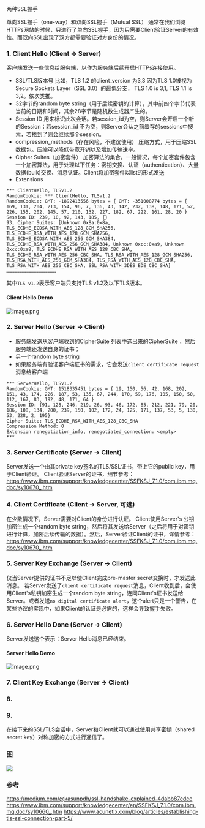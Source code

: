 两种SSL握手

单向SSL握手（one-way）和双向SSL握手（Mutual SSL）
通常在我们浏览HTTPs网站的时候，只进行了单向SSL握手，因为只需要Client验证Server的有效性。而双向SSL出现了双方都需要验证对方身份的情况。

### 1. Client Hello (Client → Server)
客户端发送一些信息给服务端，以作为服务端后续开启HTTPs连接使用。
- SSL/TLS版本号
比如，TLS 1.2 的client_version 为3,3  因为TLS 1.0被视为Secure Sockets Layer（SSL 3.0）的最低分支， TLS 1.0 is 3,1, TLS 1.1 is 3,2。依次类推。
- 32字节的random byte string（用于后续密钥的计算），其中前四个字节代表当前的日期和时间，其余28字节是随机数生成器产生的。
- Session ID
用来标识此次会话。若session_id为空，则Server会开启一个新的Session；若session_id 不为空，则Server会从之前缓存的sessions中搜索，若找到了则会继续那个session。
- compression_methods（存在风险，不建议使用）
压缩方式，用于压缩SSL数据包。压缩可以降低带宽开销以及增加传输速率。
- Cipher Suites（加密套件）
加密算法的集合。一般情况，每个加密套件包含一个加密算法，用于处理以下任务：密钥交换、认证（authentication）、大量数据(bulk)交换、消息认证。Client将加密套件以list的形式发送
- Extensions

```
*** ClientHello, TLSv1.2
RandomCookie: *** ClientHello, TLSv1.2
RandomCookie: GMT: -1892413556 bytes = { GMT: -351008774 bytes = { 169, 131, 204, 213, 154, 96, 7, 136, 43, 142, 232, 138, 148, 171, 52, 226, 155, 202, 145, 57, 210, 132, 227, 182, 67, 222, 161, 28, 20 }
Session ID: 239, 10, 92, 143, 185, {}
93, Cipher Suites: [Unknown 0x8a:0x8a, TLS_ECDHE_ECDSA_WITH_AES_128_GCM_SHA256, TLS_ECDHE_RSA_WITH_AES_128_GCM_SHA256, TLS_ECDHE_ECDSA_WITH_AES_256_GCM_SHA384, TLS_ECDHE_RSA_WITH_AES_256_GCM_SHA384, Unknown 0xcc:0xa9, Unknown 0xcc:0xa8, TLS_ECDHE_RSA_WITH_AES_128_CBC_SHA, TLS_ECDHE_RSA_WITH_AES_256_CBC_SHA, TLS_RSA_WITH_AES_128_GCM_SHA256, TLS_RSA_WITH_AES_256_GCM_SHA384, TLS_RSA_WITH_AES_128_CBC_SHA, TLS_RSA_WITH_AES_256_CBC_SHA, SSL_RSA_WITH_3DES_EDE_CBC_SHA]
………………………………………………
```
其中`TLS v1.2`表示客户端只支持TLS v1.2及以下TLS版本。
#### Client Hello Demo
![image.png](https://xzfile.aliyuncs.com/media/upload/picture/20190430153318-38fa0e62-6b1a-1.png)

### 2. Server Hello (Server → Client)
- 服务端发送从客户端收到的CipherSuite 列表中选出来的CipherSuite ，然后服务端还发送自身的证书；
- 另一个random byte string
- 如果服务端有验证客户端证书的需求，它会发送`client certificate request`消息给客户端
```
*** ServerHello, TLSv1.2
RandomCookie: GMT: 1518335451 bytes = { 19, 150, 56, 42, 168, 202, 151, 43, 174, 226, 187, 53, 135, 67, 244, 170, 59, 176, 105, 150, 50, 112, 167, 83, 192, 48, 171, 64 }
Session ID: {91, 128, 246, 219, 26, 93, 46, 172, 85, 212, 221, 79, 20, 186, 108, 134, 200, 239, 150, 102, 172, 24, 125, 171, 137, 53, 5, 130, 53, 228, 2, 195}
Cipher Suite: TLS_ECDHE_RSA_WITH_AES_128_CBC_SHA
Compression Method: 0
Extension renegotiation_info, renegotiated_connection: <empty>
***
```

### 3. Server Certificate (Server → Client)
Server发送一个由其private key签名的TLS/SSL证书，带上它的public key，用于Client验证。
Client验证Server的证书，细节参考：https://www.ibm.com/support/knowledgecenter/SSFKSJ_7.1.0/com.ibm.mq.doc/sy10670_.htm

### 4. Client Certificate (Client → Server, 可选)
在少数情况下，Server需要对Client的身份进行认证。
Client使用Server's 公钥加密生成一个random byte string，然后将其发送给Server（之后将用于对密钥进行计算，加密后续传输的数据）。然后，Server验证Client的证书，详情参考：https://www.ibm.com/support/knowledgecenter/SSFKSJ_7.1.0/com.ibm.mq.doc/sy10670_.htm

### 5. Server Key Exchange (Server → Client)
仅当Server提供的证书不足以使Client完成pre-master secret交换时，才发送此消息。
若Server发送了`client certificate request`消息，Client收到后，会使用Client's私钥加密生成一个random byte string，连同Client's证书发送给Server。或者发送`no digital certificate alert`，这个alert只是一个警告，在某些协议的实现中，如果Client的认证是必需的，这样会导致握手失败。

### 6. Server Hello Done (Server → Client)
Server发送这个表示：Server Hello消息已经结束。

#### Server Hello Demo
![image.png](https://xzfile.aliyuncs.com/media/upload/picture/20190430153206-0e669a94-6b1a-1.png)
### 7. Client Key Exchange (Server → Client)


### 8.


### 9.
在接下来的SSL/TLS会话中，Server和Client就可以通过使用共享密钥（shared secret key）对称加密的方式进行通信了。

### 图
![](https://www.ibm.com/support/knowledgecenter/SSFKSJ_7.1.0/com.ibm.mq.doc/sy10660a.gif)

### 参考
https://medium.com/@kasunpdh/ssl-handshake-explained-4dabb87cdce
https://www.ibm.com/support/knowledgecenter/en/SSFKSJ_7.1.0/com.ibm.mq.doc/sy10660_.htm
https://www.acunetix.com/blog/articles/establishing-tls-ssl-connection-part-5/
